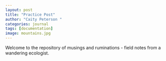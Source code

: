 ```yaml
---
layout: post
title: "Practice Post"
author: "Caity Peterson "
categories: journal
tags: [documentation]
image: mountains.jpg
---
```

Welcome to the repository of musings and ruminations - field notes from a
wandering ecologist.
